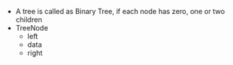 - A tree is called as Binary Tree, if each node has zero, one or two children
- TreeNode
	- left
	- data
	- right
